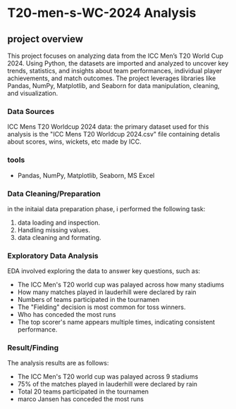 # T20-men-s-WC-2024 Analysis 


## project overview  

This project focuses on analyzing data from the ICC Men’s T20 World Cup 2024. Using Python, the datasets are imported and analyzed to uncover key trends, statistics, and insights about team performances, individual player achievements, and match outcomes. The project leverages libraries like Pandas, NumPy, Matplotlib, and Seaborn for data manipulation, cleaning, and visualization.

### Data Sources
ICC Mens T20 Worldcup 2024 data: the primary dataset used for this analysis is the "ICC Mens T20 Worldcup 2024.csv" file containing detalis about scores, wins, wickets, etc made by ICC.

### tools 
- Pandas, NumPy, Matplotlib, Seaborn, MS Excel

### Data Cleaning/Preparation

in the initaial data preparation phase, i performed the following task:
1. data loading and inspection.
2. Handling missing values. 
3. data cleaning and formating.

### Exploratory Data Analysis 
EDA involved exploring the data to answer key questions, such as:

- The ICC Men's T20 world cup was palayed across how many stadiums
- How many matches played in lauderhill were declared by rain
- Numbers of teams participated in the tournamen
- The "Fielding" decision is most common for toss winners.
- Who has conceded the most runs
- The top scorer's name appears multiple times, indicating consistent performance.
  
### Result/Finding

The analysis results are as follows:
- The ICC Men's T20 world cup was palayed across 9 stadiums
- 75% of the matches played in lauderhill were declared by rain
- Total 20 teams participated in the tournamen
- marco Jansen has conceded the most runs


